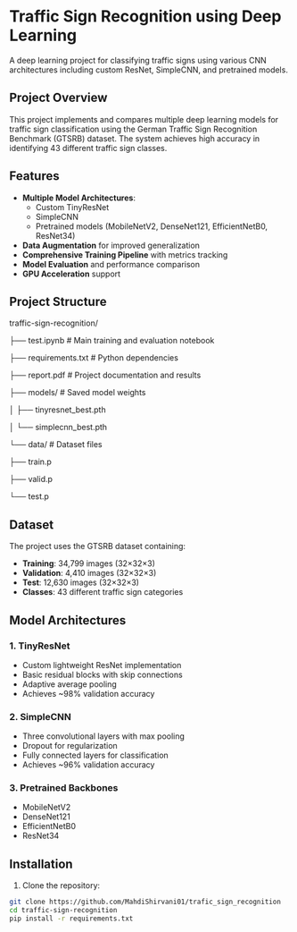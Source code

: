 # Traffic Sign Recognition using Deep Learning

A deep learning project for classifying traffic signs using various CNN architectures including custom ResNet, SimpleCNN, and pretrained models.

## Project Overview

This project implements and compares multiple deep learning models for traffic sign classification using the German Traffic Sign Recognition Benchmark (GTSRB) dataset. The system achieves high accuracy in identifying 43 different traffic sign classes.

## Features

- **Multiple Model Architectures**:
  - Custom TinyResNet
  - SimpleCNN
  - Pretrained models (MobileNetV2, DenseNet121, EfficientNetB0, ResNet34)
- **Data Augmentation** for improved generalization
- **Comprehensive Training Pipeline** with metrics tracking
- **Model Evaluation** and performance comparison
- **GPU Acceleration** support

## Project Structure
traffic-sign-recognition/

├── test.ipynb # Main training and evaluation notebook

├── requirements.txt # Python dependencies

├── report.pdf # Project documentation and results

├── models/ # Saved model weights

│ ├── tinyresnet_best.pth

│ └── simplecnn_best.pth

└── data/ # Dataset files

├── train.p

├── valid.p

└── test.p

## Dataset

The project uses the GTSRB dataset containing:
- **Training**: 34,799 images (32×32×3)
- **Validation**: 4,410 images (32×32×3)
- **Test**: 12,630 images (32×32×3)
- **Classes**: 43 different traffic sign categories

## Model Architectures

### 1. TinyResNet
- Custom lightweight ResNet implementation
- Basic residual blocks with skip connections
- Adaptive average pooling
- Achieves ~98% validation accuracy

### 2. SimpleCNN
- Three convolutional layers with max pooling
- Dropout for regularization
- Fully connected layers for classification
- Achieves ~96% validation accuracy

### 3. Pretrained Backbones
- MobileNetV2
- DenseNet121
- EfficientNetB0
- ResNet34

## Installation

1. Clone the repository:
```bash
git clone https://github.com/MahdiShirvani01/trafic_sign_recognition
cd traffic-sign-recognition
pip install -r requirements.txt
